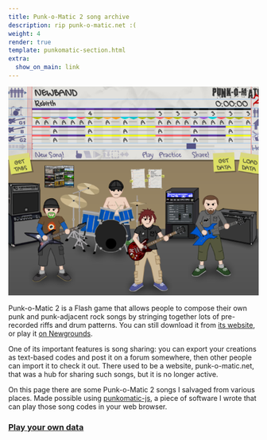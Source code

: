 ```yaml
---
title: Punk-o-Matic 2 song archive
description: rip punk-o-matic.net :(
weight: 4
render: true
template: punkomatic-section.html
extra:
  show_on_main: link
---
```


<style>@media (min-width:1024px) { img { float: left; margin-right: 1em !important } }</style>

![a screenshot of Punk-o-Matic 2 main screen](screenshot.png)

Punk-o-Matic 2 is a Flash game that allows people to compose their own punk and punk-adjacent rock songs by stringing together lots of pre-recorded riffs and drum patterns. You can still download it from [its website], or play it [on Newgrounds].

[its website]: https://www.evildoggames.com/punk-o-matic-2.html
[on newgrounds]: https://www.newgrounds.com/portal/view/525045

One of its important features is song sharing: you can export your creations as text-based codes and post it on a forum somewhere, then other people can import it to check it out. There used to be a website, punk-o-matic.net, that was a hub for sharing such songs, but it is no longer active.

On this page there are some Punk-o-Matic 2 songs I salvaged from various places. Made possible using [punkomatic-js], a piece of software I wrote that can play those song codes in your web browser.

[punkomatic-js]: https://github.com/iliazeus/punkomatic-js

### [Play your own data](https://iliazeus.github.io/punkomatic-js/)
